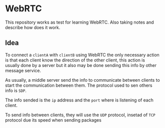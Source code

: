 # WebRTC

This repository works as test for learning WebRTC. Also taking notes and describe how does it work.

## Idea

To connect a `clientA` with `clientB` using WebRTC the only necessary action is that each client know the direction of the other client, this action is usually done by a server but it also may be done sending this info by other message service.

As usually, a middle server send the info to communicate between clients to start the communication between them. The protocol used to sen others info is `SDP`.

The info sended is the `ip` address and the `port` where is listening of each client.

To send info between clients, they will use the `UDP` protocol, insetad of `TCP` protocol due its speed when sending packages
